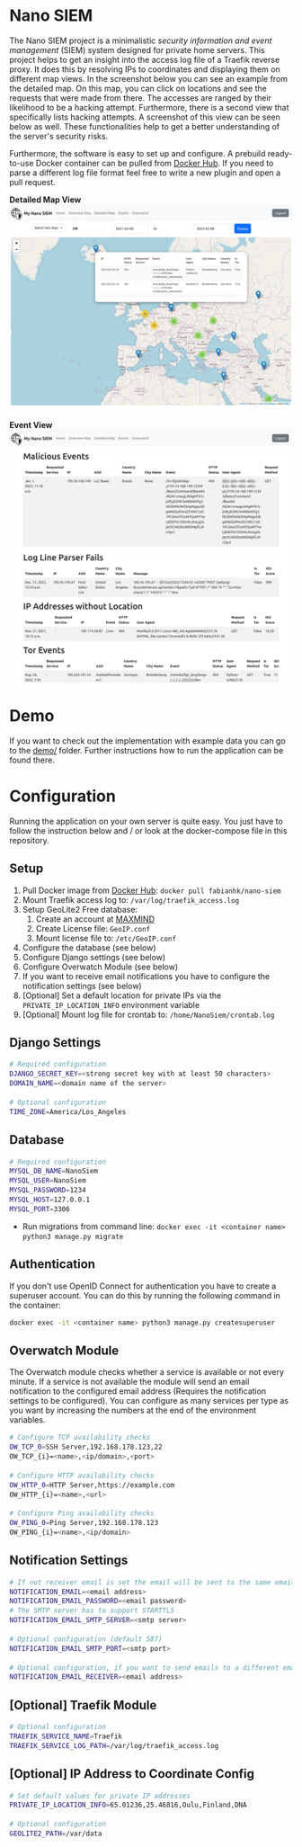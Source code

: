 # Nano SIEM

The Nano SIEM project is a minimalistic *security information 
and event management* (SIEM) system designed for private home servers.
This project helps to get an insight into the access log file
of a Traefik reverse proxy. It does this by resolving IPs to
coordinates and displaying them on different map views. In the
screenshot below you can see an example from the detailed map.
On this map, you can click on locations and see the requests that
were made from there. The accesses are ranged by their likelihood
to be a hacking attempt. Furthermore, there is a second view
that specifically lists hacking attempts. A screenshot of this view
can be seen below as well. These functionalities help to get
a better understanding of the server's security risks.

Furthermore, the software is easy to set up and configure.
A prebuild ready-to-use Docker container can be pulled from [Docker Hub](https://hub.docker.com/r/fabianhk/nano-siem).
If you need to parse a different log file format feel free to write
a new plugin and open a pull request.

**Detailed Map View**
![Screenshot Detailed Map](doc/screenshot_detailed_map.png)

**Event View**
![Screenshot of Event View](doc/screenshot_event_view.png)

# Demo

If you want to check out the implementation with example
data you can go to the [demo/](demo/) folder.
Further instructions how to run the application
can be found there.

# Configuration

Running the application on your own server is quite easy.
You just have to follow the instruction below 
and / or look at the docker-compose file in this
repository.

## Setup

1. Pull Docker image from [Docker Hub](https://hub.docker.com/r/fabianhk/nano-siem): ``docker pull fabianhk/nano-siem``
2. Mount Traefik access log to: `/var/log/traefik_access.log`
3. Setup GeoLite2 Free database:
   1. Create an account at [MAXMIND](https://dev.maxmind.com/geoip/geolite2-free-geolocation-data?lang=en)
   2. Create License file: `GeoIP.conf`
   3. Mount license file to: `/etc/GeoIP.conf`
4. Configure the database (see below)
5. Configure Django settings (see below)
6. Configure Overwatch Module (see below)
7. If you want to receive email notifications you have to configure the notification settings (see below)
8. [Optional] Set a default location for private IPs via the ``PRIVATE_IP_LOCATION_INFO`` environment variable
9. [Optional] Mount log file for crontab to: `/home/NanoSiem/crontab.log`

## Django Settings

```bash
# Required configuration
DJANGO_SECRET_KEY=<strong secret key with at least 50 characters>
DOMAIN_NAME=<domain name of the server>

# Optional configuration
TIME_ZONE=America/Los_Angeles
```

## Database

```bash
# Required configuration
MYSQL_DB_NAME=NanoSiem
MYSQL_USER=NanoSiem
MYSQL_PASSWORD=1234
MYSQL_HOST=127.0.0.1
MYSQL_PORT=3306
```

- Run migrations from command line: ``docker exec -it <container name> python3 manage.py migrate``

## Authentication

If you don't use OpenID Connect for authentication you have to
create a superuser account. You can do this by running the
following command in the container:

```bash
docker exec -it <container name> python3 manage.py createsuperuser
```


## Overwatch Module

The Overwatch module checks whether a service is available or not
every minute. If a service is not available the module will send
an email notification to the configured email address (Requires
the notification settings to be configured).
You can configure as many services per type as you want
by increasing the numbers at the end of the environment variables.

```bash
# Configure TCP availability checks
OW_TCP_0=SSH Server,192.168.178.123,22
OW_TCP_{i}=<name>,<ip/domain>,<port>

# Configure HTTP availability checks
OW_HTTP_0=HTTP Server,https://example.com
OW_HTTP_{i}=<name>,<url>

# Configure Ping availability checks
OW_PING_0=Ping Server,192.168.178.123
OW_PING_{i}=<name>,<ip/domain>
```

## Notification Settings

```bash
# If not receiver email is set the email will be sent to the same email address
NOTIFICATION_EMAIL=<email address>
NOTIFICATION_EMAIL_PASSWORD=<email password>
# The SMTP server has to support STARTTLS
NOTIFICATION_EMAIL_SMTP_SERVER=<smtp server>

# Optional configuration (default 587)
NOTIFICATION_EMAIL_SMTP_PORT=<smtp port>

# Optional configuration, if you want to send emails to a different email address
NOTIFICATION_EMAIL_RECEIVER=<email address>
```

## [Optional] Traefik Module

```bash
# Optional configuration
TRAEFIK_SERVICE_NAME=Traefik
TRAEFIK_SERVICE_LOG_PATH=/var/log/traefik_access.log
```

## [Optional] IP Address to Coordinate Config

```bash
# Set default values for private IP addresses
PRIVATE_IP_LOCATION_INFO=65.01236,25.46816,Oulu,Finland,DNA 

# Optional configuration
GEOLITE2_PATH=/var/data
```
